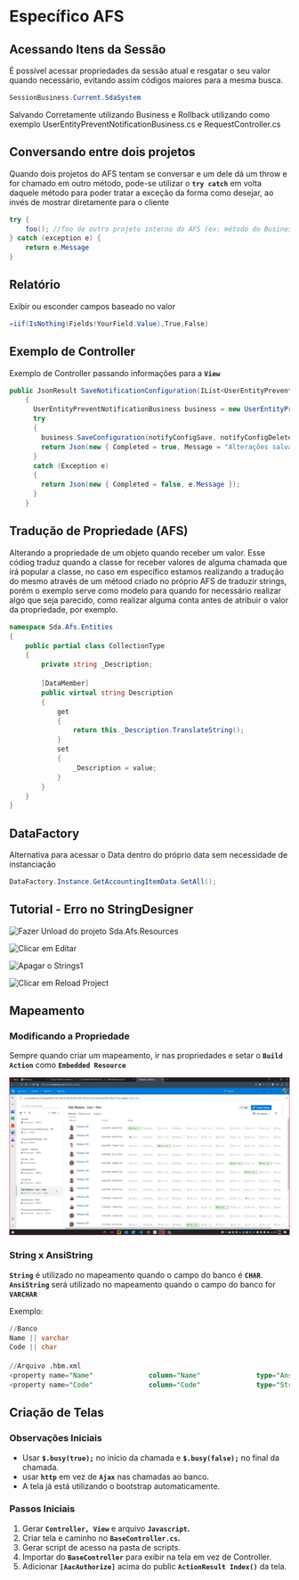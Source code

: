 # Específico AFS

## Acessando Itens da Sessão

É possível acessar propriedades da sessão atual e resgatar o seu valor quando necessário, evitando assim códigos maiores para a mesma busca.

```csharp
SessionBusiness.Current.SdaSystem
```

Salvando Corretamente utilizando Business e Rollback utilizando como exemplo UserEntityPreventNotificationBusiness.cs e RequestController.cs

## Conversando entre dois projetos

Quando dois projetos do AFS tentam se conversar e um dele dá um throw e for chamado em outro método, pode-se utilizar o **`try catch`** em volta daquele método para poder tratar a exceção da forma como desejar, ao invés de mostrar diretamente para o cliente

```csharp
try {
	foo(); //foo de outro projeto interno do AFS (ex: método do Business sendo chamado no Controller), aonde o tratamento de erros pode dar algum conflito
} catch (exception e) {
	return e.Message
}
```

## Relatório

Exibir ou esconder campos baseado no valor

```csharp
=iif(IsNothing(Fields!YourField.Value),True,False)
```

## **Exemplo de Controller**

Exemplo de Controller passando informações para a **`View`**

```csharp
public JsonResult SaveNotificationConfiguration(IList<UserEntityPreventNotification> notifyConfigSave, IList<UserEntityPreventNotification> notifyConfigDelete)
    {
      UserEntityPreventNotificationBusiness business = new UserEntityPreventNotificationBusiness();
      try
      {
        business.SaveConfiguration(notifyConfigSave, notifyConfigDelete);
        return Json(new { Completed = true, Message = "Alterações salvadas com sucesso" });
      }
      catch (Exception e)
      {
        return Json(new { Completed = false, e.Message });
      }
    }
```

## Tradução de Propriedade \(AFS\)

Alterando a propriedade de um objeto quando receber um valor. Esse códiog traduz quando a classe for receber valores de alguma chamada que irá popular a classe, no caso em específico estamos realizando a tradução do mesmo através de um métood criado no próprio AFS de traduzir strings, porém o exemplo serve como modelo para quando for necessário realizar algo que seja parecido, como realizar alguma conta antes de atribuir o valor da propriedade, por exemplo.

```csharp
namespace Sda.Afs.Entities
{
    public partial class CollectionType
    {
        private string _Description;

        [DataMember]
        public virtual string Description
        {
            get
            {
                return this._Description.TranslateString();
            }
            set
            {
                _Description = value;
            }
        }
    }
}
```

## DataFactory

Alternativa para acessar o Data dentro do próprio data sem necessidade de  instanciação

```csharp
DataFactory.Instance.GetAccountingItemData.GetAll();
```

## Tutorial - Erro no StringDesigner

![Fazer Unload do projeto Sda.Afs.Resources](https://s3.amazonaws.com/notejoy/note_images/348040.1.Image%202019-06-10%20at%2014.39.13.png)

![Clicar em Editar](https://s3.amazonaws.com/notejoy/note_images/348040.1.Image%202019-06-10%20at%2014.40.06.png)

![Apagar o Strings1](https://s3.amazonaws.com/notejoy/note_images/348040.1.Image%202019-06-10%20at%2014.40.42.png)

![Clicar em Reload Project](https://s3.amazonaws.com/notejoy/note_images/348040.1.Image%202019-06-10%20at%2014.41.38.png)

## Mapeamento

### Modificando a Propriedade

Sempre quando criar um mapeamento, ir nas propriedades e setar o **`Build Action`** como **`Embedded Resource`**

![](../.gitbook/assets/image%20%2818%29.png)

### String x AnsiString

**`String`** é utilizado no mapeamento quando o campo do banco é **`CHAR`**.  
**`AnsiString`** será utilizado no mapeamento quando o campo do banco for **`VARCHAR`**  
  
Exemplo:

```sql
//Banco
Name || varchar
Code || char

//Arquivo .hbm.xml
<property name="Name"              column="Name"              type="AnsiString" />
<property name="Code"              column="Code"              type="String" />
```

## Criação de Telas

### Observações Iniciais

* Usar **`$.busy(true);`** no início da chamada e **`$.busy(false);`** no final da chamada.
* usar **`http`** em vez de **`Ajax`** nas chamadas ao banco.
* A tela já está utilizando o bootstrap automaticamente.

### **Passos Iniciais**

1. Gerar **`Controller, View`** e arquivo **`Javascript`.**
2. Criar tela e caminho no **`BaseController.cs`.**
3. Gerar script de acesso na pasta de scripts.
4. Importar do **`BaseController`** para exibir na tela em vez de Controller.
5. Adicionar **`[AacAuthorize]`** acima do public **`ActionResult Index()`** da tela.

